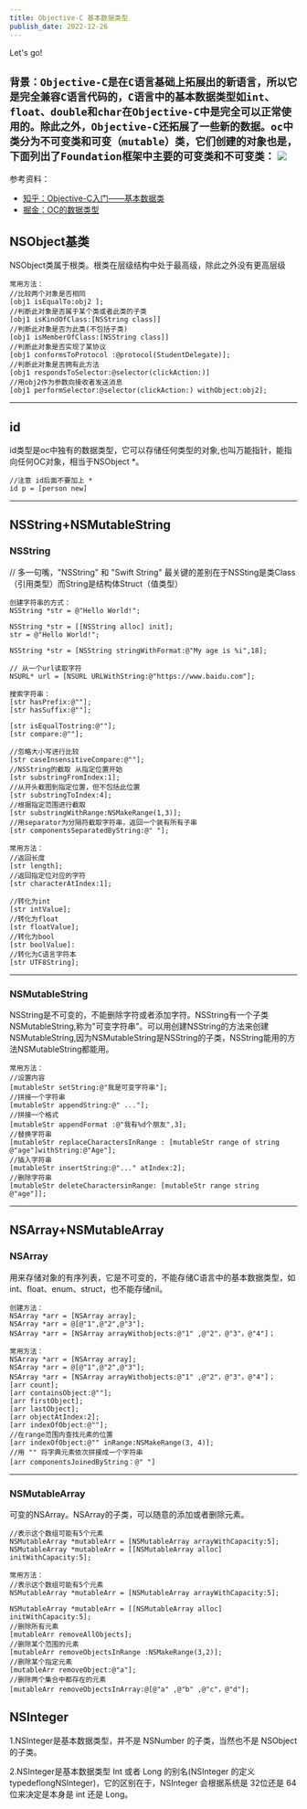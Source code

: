 ```yaml
---
title: Objective-C 基本数据类型
publish_date: 2022-12-26
---
```


Let's go!

`背景：Objective-C是在C语言基础上拓展出的新语言，所以它是完全兼容C语言代码的，C语言中的基本数据类型如int、float、double和char在Objective-C中是完全可以正常使用的。除此之外，Objective-C还拓展了一些新的数据。oc中类分为不可变类和可变（mutable）类，它们创建的对象也是，下面列出了Foundation框架中主要的可变类和不可变类：`
![](/i/22d9be3a-5d17-4723-879e-878bca3650bc.jpg)
---

参考资料：
- [知乎：Objective-C入门——基本数据类](https://zhuanlan.zhihu.com/p/523935515)
- [掘金：OC的数据类型](https://juejin.cn/post/7012042721057570846)


## NSObject基类

NSObject类属于根类。根类在层级结构中处于最高级，除此之外没有更高层级

```
常用方法：
//比较两个对象是否相同 
[obj1 isEqualTo:obj2 ];
//判断此对象是否属于某个类或者此类的子类
[obj1 isKindOfClass:[NSString class]]
//判断此对象是否为此类(不包括子类)
[obj1 isMemberOfClass:[NSString class]]
//判断此对象是否实现了某协议
[obj1 conformsToProtocol :@protocol(StudentDelegate)];
//判断此对象是否拥有此方法
[obj1 respondsToSelector:@selector(clickAction:)]
//用obj2作为参数向接收者发送消息
[obj1 performSelector:@selector(clickAction:) withObject:obj2];
```
---

## id

id类型是oc中独有的数据类型，它可以存储任何类型的对象,也叫万能指针，能指向任何OC对象，相当于NSObject *。

```
//注意 id后面不要加上 *
id p = [person new]
```
---

## NSString+NSMutableString

### NSString 

// 多一句嘴，"NSString" 和 "Swift String" 最关键的差别在于NSSting是类Class（引用类型）而String是结构体Struct（值类型）
```
创建字符串的方式：
NSString *str = @"Hello World!"; 

NSString *str = [[NSString alloc] init];
str = @"Hello World!";

NSString *str = [NSString stringWithFormat:@"My age is %i",18];

// 从一个url读取字符
NSURL* url = [NSURL URLWithString:@"https://www.baidu.com"];
```
```
搜索字符串：
[str hasPrefix:@""];
[str hasSuffix:@""];

[str isEqualTostring:@""];
[str compare:@""];

//忽略大小写进行比较
[str caseInsensitiveCompare:@""];
//NSString的截取 从指定位置开始
[str substringFromIndex:1];
//从开头截图到指定位置，但不包括此位置 
[str substringToIndex:4];
//根据指定范围进行截取
[str substringWithRange:NSMakeRange(1,3)];
//用separator为分隔符截取字符串，返回一个装有所有子串
[str componentsSeparatedByString:@" "];
```
```
常用方法：
//返回长度 
[str length];
//返回指定位对应的字符
[str characterAtIndex:1];

//转化为int
[str intValue];
//转化为float 
[str floatValue];
//转化为bool
[str boolValue]:
//转化为C语言字符本 
[str UTF8String];
```
---
### NSMutableString
NSString是不可变的，不能删除字符或者添加字符。NSString有一个子类NSMutableString,称为"可变字符串”。可以用创建NSString的方法来创建NSMutableString,因为NSMutableString是NSString的子类，NSString能用的方法NSMutableString都能用。
```
常用方法：
//设置内容
[mutableStr setString:@"我是可变字符串"];
//拼接一个字符串
[mutableStr appendString:@" ..."];
//拼接一个格式 
[mutableStr appendFormat :@"我有%d个朋友",3];
//替换字符串
[mutableStr replaceCharactersInRange : [mutableStr range of string @"age"]withString:@"Age"];
//插入字符串 
[mutableStr insertString:@"..." atIndex:2];
//删除字符串 
[mutableStr deleteCharactersinRange: [mutableStr range string @"age"]];
```
---

## NSArray+NSMutableArray

### NSArray

用来存储对象的有序列表，它是不可变的，不能存储C语言中的基本数据类型，如int、float、enum、struct，也不能存储nil。

```
创建方法：
NSArray *arr = [NSArray array];
NSArray *arr = @[@"1",@"2",@"3"];
NSArray *arr = [NSArray arrayWithobjects:@"1" ,@"2"，@"3"，@"4"]；
```
```
常用方法：
NSArray *arr = [NSArray array];
NSArray *arr = @[@"1",@"2",@"3"];
NSArray *arr = [NSArray arrayWithobjects:@"1" ,@"2"，@"3"，@"4"]；
[arr count];
[arr containsObject:@""];
[arr firstObject];
[arr lastObject]; 
[arr objectAtIndex:2];
[arr indexOfObject:@""];
//在range范围内查找元素的位置 
[arr indexOfObject:@"" inRange:NSMakeRange(3, 4)];
//用 "" 将字典元素依次拼接成一个字符串 
[arr componentsJoinedByString：@" "]
```
---
### NSMutableArray

可变的NSArray。NSArray的子类，可以随意的添加或者删除元素。

```
//表示这个数组可能有5个元素
NSMutableArray *mutableArr = [NSMutableArray arrayWithCapacity:5]; 
NSMutableArray *mutableArr = [[NSMutableArray alloc] initWithCapacity:5];
```

```
常用方法：
//表示这个数组可能有5个元素
NSMutableArray *mutableArr = [NSMutableArray arrayWithCapacity:5]; 

NSMutableArray *mutableArr = [[NSMutableArray alloc] initWithCapacity:5];
//删除所有元素 
[mutableArr removeAllObjects];
//删除某个范围的元素 
[mutableArr removeObjectsInRange :NSMakeRange(3,2)];
//删除某个指定元素 
[mutableArr removeObject:@"a"];
//删除两个集合中都存在的元素 
[mutableArr removeObjectsInArray:@[@"a" ,@"b" ,@"c"，@"d"];
```
## NSInteger 
1.NSInteger是基本数据类型，并不是 NSNumber 的子类，当然也不是 NSObject 的子类。

2.NSInteger是基本数据类型 Int 或者 Long 的别名(NSInteger 的定义typedeflongNSInteger)，它的区别在于，NSInteger 会根据系统是 32位还是 64 位来决定是本身是 int 还是 Long。